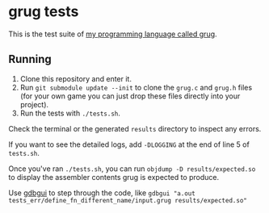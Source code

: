 # grug tests

This is the test suite of [my programming language called grug](https://github.com/MyNameIsTrez/grug/).

## Running

1. Clone this repository and enter it.
2. Run `git submodule update --init` to clone the `grug.c` and `grug.h` files (for your own game you can just drop these files directly into your project).
3. Run the tests with `./tests.sh`.

Check the terminal or the generated `results` directory to inspect any errors.

If you want to see the detailed logs, add `-DLOGGING` at the end of line 5 of `tests.sh`.

Once you've ran `./tests.sh`, you can run `objdump -D results/expected.so` to display the assembler contents grug is expected to produce.

Use [gdbgui](https://www.gdbgui.com/) to step through the code, like `gdbgui "a.out tests_err/define_fn_different_name/input.grug results/expected.so"`
